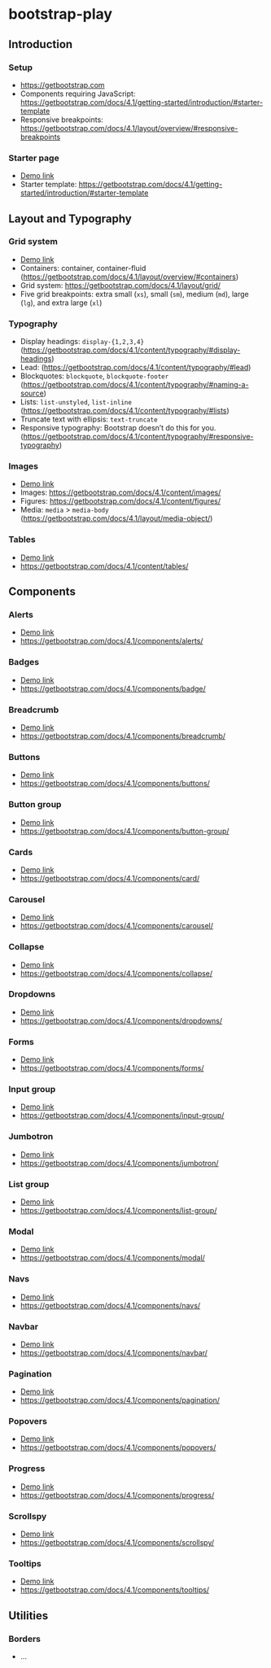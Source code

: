 # bootstrap-play


## Introduction

### Setup
* https://getbootstrap.com
* Components requiring JavaScript: https://getbootstrap.com/docs/4.1/getting-started/introduction/#starter-template
* Responsive breakpoints: https://getbootstrap.com/docs/4.1/layout/overview/#responsive-breakpoints

### Starter page
* [Demo link](demo/starter.html)
* Starter template: https://getbootstrap.com/docs/4.1/getting-started/introduction/#starter-template


## Layout and Typography

### Grid system
* [Demo link](demo/01.html)
* Containers: container, container-fluid (https://getbootstrap.com/docs/4.1/layout/overview/#containers)
* Grid system: https://getbootstrap.com/docs/4.1/layout/grid/
* Five grid breakpoints: extra small (`xs`), small (`sm`), medium (`md`), large (`lg`), and extra large (`xl`)

### Typography
* Display headings: `display-{1,2,3,4}` (https://getbootstrap.com/docs/4.1/content/typography/#display-headings)
* Lead:  (https://getbootstrap.com/docs/4.1/content/typography/#lead)
* Blockquotes: `blockquote`, `blockquote-footer` (https://getbootstrap.com/docs/4.1/content/typography/#naming-a-source)
* Lists: `list-unstyled`, `list-inline` (https://getbootstrap.com/docs/4.1/content/typography/#lists)
* Truncate text with ellipsis: `text-truncate`
* Responsive typography: Bootstrap doesn’t do this for you. (https://getbootstrap.com/docs/4.1/content/typography/#responsive-typography)

### Images
* [Demo link](demo/02.html)
* Images: https://getbootstrap.com/docs/4.1/content/images/
* Figures: https://getbootstrap.com/docs/4.1/content/figures/
* Media: `media` > `media-body` (https://getbootstrap.com/docs/4.1/layout/media-object/)

### Tables
* [Demo link](demo/03.html)
* https://getbootstrap.com/docs/4.1/content/tables/


## Components

### Alerts
* [Demo link](demo/04.html)
* https://getbootstrap.com/docs/4.1/components/alerts/

### Badges
* [Demo link](demo/05.html)
* https://getbootstrap.com/docs/4.1/components/badge/

### Breadcrumb
* [Demo link](demo/06.html)
* https://getbootstrap.com/docs/4.1/components/breadcrumb/

### Buttons
* [Demo link](demo/07.html)
* https://getbootstrap.com/docs/4.1/components/buttons/

### Button group
* [Demo link](demo/08.html)
* https://getbootstrap.com/docs/4.1/components/button-group/

### Cards
* [Demo link](demo/09.html)
* https://getbootstrap.com/docs/4.1/components/card/

### Carousel
* [Demo link](demo/10.html)
* https://getbootstrap.com/docs/4.1/components/carousel/

### Collapse
* [Demo link](demo/11.html)
* https://getbootstrap.com/docs/4.1/components/collapse/

### Dropdowns
* [Demo link](demo/12.html)
* https://getbootstrap.com/docs/4.1/components/dropdowns/

### Forms
* [Demo link](demo/13.html)
* https://getbootstrap.com/docs/4.1/components/forms/

### Input group
* [Demo link](demo/14.html)
* https://getbootstrap.com/docs/4.1/components/input-group/

### Jumbotron
* [Demo link](demo/15.html)
* https://getbootstrap.com/docs/4.1/components/jumbotron/

### List group
* [Demo link](demo/16.html)
* https://getbootstrap.com/docs/4.1/components/list-group/

### Modal
* [Demo link](demo/17.html)
* https://getbootstrap.com/docs/4.1/components/modal/

### Navs
* [Demo link](demo/18.html)
* https://getbootstrap.com/docs/4.1/components/navs/

### Navbar
* [Demo link](demo/19.html)
* https://getbootstrap.com/docs/4.1/components/navbar/

### Pagination
* [Demo link](demo/20.html)
* https://getbootstrap.com/docs/4.1/components/pagination/

### Popovers
* [Demo link](demo/21.html)
* https://getbootstrap.com/docs/4.1/components/popovers/

### Progress
* [Demo link](demo/22.html)
* https://getbootstrap.com/docs/4.1/components/progress/

### Scrollspy
* [Demo link](demo/23.html)
* https://getbootstrap.com/docs/4.1/components/scrollspy/

### Tooltips
* [Demo link](demo/24.html)
* https://getbootstrap.com/docs/4.1/components/tooltips/


## Utilities

### Borders
* ...
